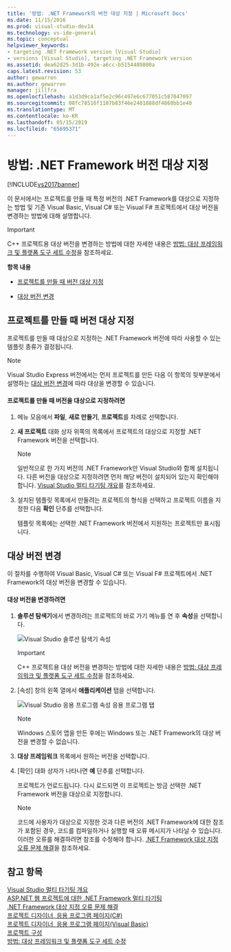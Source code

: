 ```yaml
---
title: '방법: .NET Framework의 버전 대상 지정 | Microsoft Docs'
ms.date: 11/15/2016
ms.prod: visual-studio-dev14
ms.technology: vs-ide-general
ms.topic: conceptual
helpviewer_keywords:
- targeting .NET Framework version [Visual Studio]
- versions [Visual Studio], targeting .NET Framework version
ms.assetid: dea62d25-3d1b-492e-a6cc-b5154489800a
caps.latest.revision: 53
author: gewarren
ms.author: gewarren
manager: jillfra
ms.openlocfilehash: a1d3d9ca1af5e2c96c497e6c677051c587047097
ms.sourcegitcommit: 08fc78516f1107b83f46e2401888df4868bb1e40
ms.translationtype: MT
ms.contentlocale: ko-KR
ms.lasthandoff: 05/15/2019
ms.locfileid: "65695371"
---
```

# <a name="how-to-target-a-version-of-the-net-framework"></a>방법: .NET Framework 버전 대상 지정
[!INCLUDE[vs2017banner](../includes/vs2017banner.md)]

이 문서에서는 프로젝트를 만들 때 특정 버전의 .NET Framework를 대상으로 지정하는 방법 및 기존 Visual Basic, Visual C# 또는 Visual F# 프로젝트에서 대상 버전을 변경하는 방법에 대해 설명합니다.  
  
> [!IMPORTANT]
> C++ 프로젝트용 대상 버전을 변경하는 방법에 대한 자세한 내용은 [방법: 대상 프레임워크 및 플랫폼 도구 세트 수정](https://msdn.microsoft.com/library/031b1d54-e6e1-4da7-9868-3e75a87d9ffe)을 참조하세요.  
  
 **항목 내용**  
  
- [프로젝트를 만들 때 버전 대상 지정](../ide/how-to-target-a-version-of-the-dotnet-framework.md#bkmk_new)  
  
- [대상 버전 변경](../ide/how-to-target-a-version-of-the-dotnet-framework.md#bkmk_existing)  
  
## <a name="bkmk_new"></a> 프로젝트를 만들 때 버전 대상 지정  
 프로젝트를 만들 때 대상으로 지정하는 .NET Framework 버전에 따라 사용할 수 있는 템플릿 종류가 결정됩니다.  
  
> [!NOTE]
> Visual Studio Express 버전에서는 먼저 프로젝트를 만든 다음 이 항목의 뒷부분에서 설명하는 [대상 버전 변경](../ide/how-to-target-a-version-of-the-dotnet-framework.md#bkmk_existing)에 따라 대상을 변경할 수 있습니다.  
  
#### <a name="to-target-a-version-when-you-create-a-project"></a>프로젝트를 만들 때 버전을 대상으로 지정하려면  
  
1. 메뉴 모음에서 **파일**, **새로 만들기**, **프로젝트**를 차례로 선택합니다.  
  
2. **새 프로젝트** 대화 상자 위쪽의 목록에서 프로젝트의 대상으로 지정할 .NET Framework 버전을 선택합니다.  
  
    > [!NOTE]
    > 일반적으로 한 가지 버전의 .NET Framework만 Visual Studio와 함께 설치됩니다. 다른 버전을 대상으로 지정하려면 먼저 해당 버전이 설치되어 있는지 확인해야 합니다. [Visual Studio 멀티 타기팅 개요](../ide/visual-studio-multi-targeting-overview.md)를 참조하세요.  
  
3. 설치된 템플릿 목록에서 만들려는 프로젝트의 형식을 선택하고 프로젝트 이름을 지정한 다음 **확인** 단추를 선택합니다.  
  
     템플릿 목록에는 선택한 .NET Framework 버전에서 지원하는 프로젝트만 표시됩니다.  
  
## <a name="bkmk_existing"></a> 대상 버전 변경  
 이 절차를 수행하여 Visual Basic, Visual C# 또는 Visual F# 프로젝트에서 .NET Framework의 대상 버전을 변경할 수 있습니다.  
  
#### <a name="to-change-the-targeted-version"></a>대상 버전을 변경하려면  
  
1. **솔루션 탐색기**에서 변경하려는 프로젝트의 바로 가기 메뉴를 연 후 **속성**을 선택합니다.  
  
     ![Visual Studio 솔루션 탐색기 속성](../ide/media/vs-slnexplorer-properties.png "vs_slnExplorer_Properties")  
  
    > [!IMPORTANT]
    > C++ 프로젝트용 대상 버전을 변경하는 방법에 대한 자세한 내용은 [방법: 대상 프레임워크 및 플랫폼 도구 세트 수정](https://msdn.microsoft.com/library/031b1d54-e6e1-4da7-9868-3e75a87d9ffe)을 참조하세요.  
  
2. [속성] 창의 왼쪽 열에서 **애플리케이션** 탭을 선택합니다.  
  
     ![Visual Studio 응용 프로그램 속성 응용 프로그램 탭](../ide/media/vs-slnexplorer-properties-applicationtab.png "vs_slnExplorer_Properties_ApplicationTab")  
  
    > [!NOTE]
    > Windows 스토어 앱을 만든 후에는 Windows 또는 .NET Framework의 대상 버전을 변경할 수 없습니다.  
  
3. **대상 프레임워크** 목록에서 원하는 버전을 선택합니다.  
  
4. [확인] 대화 상자가 나타나면 **예** 단추를 선택합니다.  
  
     프로젝트가 언로드됩니다. 다시 로드되면 이 프로젝트는 방금 선택한 .NET Framework 버전을 대상으로 지정합니다.  
  
    > [!NOTE]
    > 코드에 사용자가 대상으로 지정한 것과 다른 버전의 .NET Framework에 대한 참조가 포함된 경우, 코드를 컴파일하거나 실행할 때 오류 메시지가 나타날 수 있습니다. 이러한 오류를 해결하려면 참조를 수정해야 합니다. [.NET Framework 대상 지정 오류 문제 해결](../msbuild/troubleshooting-dotnet-framework-targeting-errors.md)을 참조하세요.  
  
## <a name="see-also"></a>참고 항목  
 [Visual Studio 멀티 타기팅 개요](../ide/visual-studio-multi-targeting-overview.md)   
 [ASP.NET 웹 프로젝트에 대한 .NET Framework 멀티 타기팅](https://msdn.microsoft.com/library/8b8145a9-62f6-4fc4-8a83-47b0487cbe76)   
 [.NET Framework 대상 지정 오류 문제 해결](../msbuild/troubleshooting-dotnet-framework-targeting-errors.md)   
 [프로젝트 디자이너, 응용 프로그램 페이지(C#)](../ide/reference/application-page-project-designer-csharp.md)   
 [프로젝트 디자이너, 응용 프로그램 페이지(Visual Basic)](../ide/reference/application-page-project-designer-visual-basic.md)   
 [프로젝트 구성](https://msdn.microsoft.com/library/a1489abb-6294-4f8f-b71f-2cb126393526)   
 [방법: 대상 프레임워크 및 플랫폼 도구 세트 수정](https://msdn.microsoft.com/library/031b1d54-e6e1-4da7-9868-3e75a87d9ffe)
